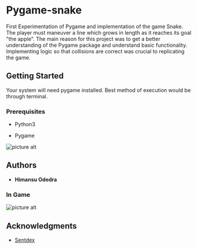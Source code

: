 # Pygame-snake

First Experimentation of Pygame and implementation of the game Snake. The player must maneuver a line which
grows in length as it reaches its goal "the apple". The main reason for this project was to get a better understanding of the 
Pygame package and understand basic functionality. Implementing logic so that collisions are correct was crucial to replicating 
the game. 

## Getting Started

Your system will need pygame installed. Best method of execution would be through terminal. 

### Prerequisites

* Python3

* Pygame

![picture alt](https://thecustomizewindows.com/wp-content/uploads/2012/02/Best-Snake-Games-for-Android.jpg)


## Authors

* **Himansu Odedra** 

### In Game

![picture alt](http://g.recordit.co/jHfIVGzUWt.gif)



## Acknowledgments

* [Sentdex](https://www.youtube.com/user/sentdex) 
